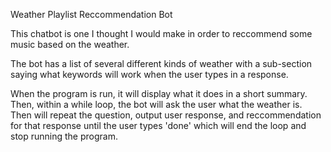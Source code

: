 Weather Playlist Reccommendation Bot

This chatbot is one I thought I would make in order to reccommend some music based on the weather. 

The bot has a list of several different kinds of weather with a sub-section saying what keywords will work when the user types in a response.

When the program is run, it will display what it does in a short summary. Then, within a while loop, the bot will ask the user what the weather is. Then will repeat the question, output user response, and reccommendation for that response until the user types 'done' which will end the loop and stop running the program.